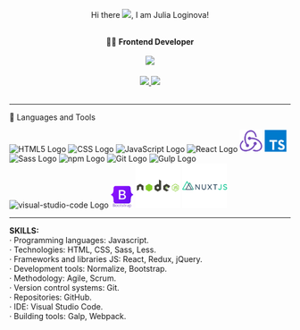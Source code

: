 <div align="center">
  <p color="#0000ff" font-size = "45px">Hi there <img src="https://raw.githubusercontent.com/MartinHeinz/MartinHeinz/master/wave.gif" width="35px">, I am Julia Loginova!</p>
</div>
<br>
<div align="center">
👩‍💻 <strong font-size = "24px">Frontend Developer</strong>
</div>
<br>

<div id="header" align="center">
  <img src="https://media.giphy.com/media/7OMR3y1E9QeYsr9olS/giphy.gif" width="120"/>
</div>
<br>
<div align="center">
  <a href="https://www.linkedin.com/in/julia-loginova-frontend">
    <img src="https://user-images.githubusercontent.com/72932859/129068498-8c56eaa5-b7ca-46be-878d-04b7d6bff78a.png">
  </a>
   <a href="https://t.me/Julia_Log">
    <img src="https://user-images.githubusercontent.com/72932859/129068752-fe1f5115-52e5-45c8-8c0d-f48bfc933c1d.png">
  </a>
</div>
<br>

---

🧰 Languages  and  Tools
<br>
<div>
  <img src="https://user-images.githubusercontent.com/72932859/120463112-6d17ac00-c350-11eb-802b-d4b80069be9d.png" alt="HTML5 Logo" width="50" height="50">  
  <img src="https://user-images.githubusercontent.com/72932859/127735484-3e2f1b6b-2321-4eb1-9e19-91620e7716ba.png" alt="CSS Logo">  
  <img src="https://user-images.githubusercontent.com/72932859/120462763-14481380-c350-11eb-967a-3530087a6711.png" alt="JavaScript Logo" width="50" height="50">  
  <img src="https://user-images.githubusercontent.com/72932859/120462608-f084cd80-c34f-11eb-9961-a98601648fd5.png" alt="React Logo" width="50" height="50">  
  <img src='https://github.com/devicons/devicon/blob/master/icons/redux/redux-original.svg' alt="Redux Logo" width="40" height="40">
  <img src='https://github.com/devicons/devicon/blob/master/icons/typescript/typescript-original.svg' alt="Typescript Logo" width="40" height="40">
  <img src="https://user-images.githubusercontent.com/72932859/120462333-ae5b8c00-c34f-11eb-93b4-1899a5284294.png" alt="Sass Logo" width="50" height="50">  
  <img src="https://user-images.githubusercontent.com/72932859/120462191-8a984600-c34f-11eb-9947-4b2d26b33b3a.png" alt="npm Logo" width="50" height="30">  
  <img src="https://user-images.githubusercontent.com/72932859/120461814-30978080-c34f-11eb-883c-7c7479059811.png" alt="Git Logo" width="70" height="30">  
  <img src="https://user-images.githubusercontent.com/72932859/120461611-fe861e80-c34e-11eb-8595-b0c9a9a4f6d1.png" alt="Gulp Logo" width="30" height="50">  
  <img src="https://user-images.githubusercontent.com/72932859/120460980-76077e00-c34e-11eb-8a4d-82ca0707fd0f.png" alt="visual-studio-code Logo" width="40" height="40">
  <img src='https://github.com/devicons/devicon/blob/master/icons/bootstrap/bootstrap-original-wordmark.svg' alt="Bootstrap Logo" width="40" height="40">
  <img src='https://github.com/devicons/devicon/blob/master/icons/nodejs/nodejs-original-wordmark.svg' alt="Nodejs Logo" width="80" height="80">
  <img src='https://github.com/devicons/devicon/blob/master/icons/nuxtjs/nuxtjs-original-wordmark.svg' alt="Nuxtjs Logo" width="80" height="80">
</div>

---

<strong>SKILLS:</strong><br>
· Programming languages: Javascript.<br>
· Technologies: HTML, CSS, Sass, Less.<br>
· Frameworks and libraries JS: React, Redux, jQuery.<br>
· Development tools: Normalize, Bootstrap.<br> 
· Мethodology: Agile, Scrum.<br>
· Version control systems: Git.<br>
· Repositories: GitHub.<br>
· IDE: Visual Studio Code.<br>
· Building tools: Galp, Webpack.


